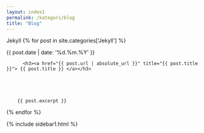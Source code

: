 ```yaml
---
layout: index1
permalink: /kategori/blog
title: "Blog"
---
```



<section class='section blogs' id='blogs'>
  <div class='blog__grid section' id='_posts'>
    
Jekyll
  {% for post in site.categories['Jekyll'] %}
    <div class="blog">
      <span class="post-date">{{ post.date | date: '%d.%m.%Y' }}</span>
      
          <h3><a href="{{ post.url | absolute_url }}" title="{{ post.title }}"> {{ post.title }} </a></h3>
     
   
       
    
   
        {{ post.excerpt }}
    
   </div>   
   
  {% endfor %}






  
</div> 
    
  <div class='blog__grid2 section' id='_sidebar'>
    {% include sidebar1.html %}
  </div>
  </section>

